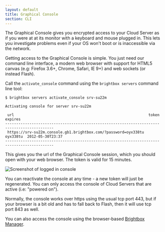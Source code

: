 ```yaml
---
layout: default
title: Graphical Console
section: CLI
---
```


The Graphical Console gives you encrypted access to your Cloud Server
as if you were at at its monitor with a keyboard and mouse plugged in.
This lets you investigate problems even if your OS won't boot or is
inaccessible via the network.

Getting access to the Graphical Console is simple. You just need our
command line interface, a modern web browser with support for HTML5
canvas (e.g: Firefox 3.6+, Chrome, Safari, IE 9+) and web sockets (or
instead Flash).

Call the `activate_console` command using the `brightbox servers`
command line tool:

    $ brightbox servers activate_console srv-su22m
    
    Activating console for server srv-su22m
    
     url                                                             token     expires         
    --------------------------------------------------------------------------------------------
     https://srv-su22m.console.gb1.brightbox.com/?password=oyx338tu  oyx338tu  2012-05-30T23:37
    --------------------------------------------------------------------------------------------

This gives you the url of the Graphical Console session, which you
should open with your web browser. The token is valid for 15 minutes.

![Screenshot of logged in console](/images/docs/console-logged-in.png)

You can reactivate the console at any time - a new token will just be
regenerated. You can only access the console of Cloud Servers that
are active (i.e: "powered on").

Normally, the console works over https using the usual tcp port 443,
but if your browser is a bit old and has to fall back to Flash, then
it will use tcp port 843 as well.

You can also access the console using the browser-based
[Brightbox Manager](/docs/guides/manager/graphical-console/).

